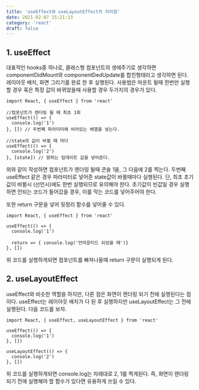 ```yaml
---
title: 'useEffect와 useLayoutEffect의 차이점'
date: 2021-02-07 15:21:13
category: 'react'
draft: false
---
```


## 1. useEffect

대표적인 hooks중 하나로, 클래스형 컴포넌트의 생에주기로 생각하면 componentDidMount와 componentDedUpdate를 합친형태라고 생각하면 된다.
레이아웃 배치, 화면 그리기를 완료 한 후 실행된다.
사용법은 마운트 될때 한번만 실행할 경우 혹은 특정 값이 바뀌었을때 사용할 경우 두가지의 경우가 있다.

```js{3}
import React, { useEffect } from 'react'

//컴포넌트가 렌더링 될 때 최초 1회
useEffect(() => {
  console.log('1')
}, []) // 두번째 파라미터에 비어있는 배열을 넣는다.

//state의 값이 바뀔 때 마다
useEffect(() => {
  console.log('2')
}, [state]) // 원하는 업데이트 값을 넣어준다.
```

위와 같이 작성하면 컴포넌트가 렌더링 될때 콘솔 1을, 그 다음에 2를 찍는다.
두번째 useEffect 같은 경우 파라미터로 넣어준 state값이 바뀔때마다 실행된다.
단, 최초 초기값이 바뀔시 (선언시)에도 한번 실행되므로 유의해야 한다.
초기값이 빈값일 경우 실행하면 안되는 코드가 들어갔을 경우, 이를 막는 코드를 넣어주어야 한다.

또한 return 구문을 넣어 뒷정리 함수를 넣어줄 수 있다.

```js{3}
import React, { useEffect } from 'react'

useEffect(() => {
  console.log('1')

  return => { console.log('언마운티드 되었을 때')}
}, [])
```

위 코드를 실행하게되면 컴포넌트를 빠져나올때 return 구문이 실행되게 된다.

## 2. useLayoutEffect

useEffect와 비슷한 역할을 하지만, 다른 점은 화면이 렌더링 되기 전에 실행된다는 점이다.
useEffect는 레이아웃 배치가 다 된 후 실행하지만 useLayoutEffect는 그 전에 실행된다. 다음 코드를 보자.

```js{3}
import React, { useEffect, useLayoutEffect } from 'react'

useEffect(() => {
  console.log('1')
}, [])

useLayoutEffect(() => {
  console.log('2')
}, [])
```

위 코드를 실행하게되면 console.log는 차례대로 2, 1를 찍게된다.
즉, 화면이 렌더링 되기 전에 실행해야 할 함수가 있다면 유용하게 쓰일 수 있다.
<br/><br/><br/>

